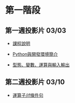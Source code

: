 # 第一階段

## 第一週投影片 03/03

- [課程說明](https://drive.google.com/open?id=15zDKCOJ4LQmw4v6Con4r3W64CE8fmL2c)

- [Python與開發環境簡介](https://drive.google.com/open?id=1l7DNKt2gncpXaXZ4bYThKITeavdwzRur)

- [型態、變數、運算與輸入輸出](https://drive.google.com/open?id=1SmI5dwkKStgTdLT8Upat7nSmBDUXA0rI)

## 第二週投影片 03/10

- [運算子/if條件句](https://drive.google.com/drive/u/1/folders/1rPkh8AnffvYmnDJ0JbH8Lkj6NoqQtsBJ)

